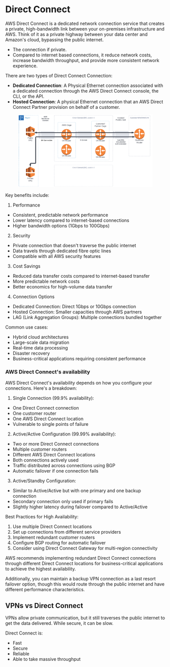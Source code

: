 # Direct Connect

AWS Direct Connect is a dedicated network connection service that creates a private, high-bandwidth link between your on-premises infrastructure and AWS. Think of it as a private highway between your data center and Amazon's cloud, bypassing the public internet.

* The connection if private.
* Compared to internet based connections, it reduce network costs, increase bandwidth throughput, and provide more consistent network experience.

There are two types of Direct Connect Connection:

* **Dedicated Connection**: A Physical Ethernet connection associated with a dedicated connection through the AWS Direct Connect console, the CLI, or the API.
* **Hosted Connection**: A physical Ethernet connection that an AWS Direct Connect Partner provision on behalf of a customer.&#x20;

<figure><img src="../../../../../.gitbook/assets/image (25).png" alt=""><figcaption></figcaption></figure>



Key benefits include:

1. Performance

* Consistent, predictable network performance
* Lower latency compared to internet-based connections
* Higher bandwidth options (1Gbps to 100Gbps)

2. Security

* Private connection that doesn't traverse the public internet
* Data travels through dedicated fibre optic lines
* Compatible with all AWS security features

3. Cost Savings

* Reduced data transfer costs compared to internet-based transfer
* More predictable network costs
* Better economics for high-volume data transfer

4. Connection Options

* Dedicated Connection: Direct 1Gbps or 10Gbps connection
* Hosted Connection: Smaller capacities through AWS partners
* LAG (Link Aggregation Groups): Multiple connections bundled together

Common use cases:

* Hybrid cloud architectures
* Large-scale data migration
* Real-time data processing
* Disaster recovery
* Business-critical applications requiring consistent performance

### AWS Direct Connect's availability

AWS Direct Connect's availability depends on how you configure your connections. Here's a breakdown:

1. Single Connection (99.9% availability):

* One Direct Connect connection
* One customer router
* One AWS Direct Connect location
* Vulnerable to single points of failure

2. Active/Active Configuration (99.99% availability):

* Two or more Direct Connect connections
* Multiple customer routers
* Different AWS Direct Connect locations
* Both connections actively used
* Traffic distributed across connections using BGP
* Automatic failover if one connection fails

3. Active/Standby Configuration:

* Similar to Active/Active but with one primary and one backup connection
* Secondary connection only used if primary fails
* Slightly higher latency during failover compared to Active/Active

Best Practices for High Availability:

1. Use multiple Direct Connect locations
2. Set up connections from different service providers
3. Implement redundant customer routers
4. Configure BGP routing for automatic failover
5. Consider using Direct Connect Gateway for multi-region connectivity

AWS recommends implementing redundant Direct Connect connections through different Direct Connect locations for business-critical applications to achieve the highest availability.

Additionally, you can maintain a backup VPN connection as a last resort failover option, though this would route through the public internet and have different performance characteristics.





## VPNs vs Direct Connect

VPNs allow private communication, but it still traverses the public internet to get the data delivered. While secure, it can be slow.

Direct Connect is:

* Fast
* Secure
* Reliable
* Able to take massive throughput
